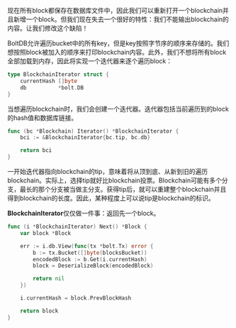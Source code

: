 现在所有block都保存在数据库文件中，因此我们可以重新打开一个blockchain并且新增一个block。但我们现在失去一个很好的特性：我们不能输出blockchain的内容。让我们修改这个缺陷！

BoltDB允许遍历bucket中的所有key，但是key按照字节序的顺序来存储的。我们想按照block被加入的顺序来打印blockchain内容。此外，我们不想将所有block全部加载到内存，因此将实现一个迭代器来逐个遍历block：

```go
type BlockchainIterator struct {
	currentHash []byte
	db          *bolt.DB
}
```

当想遍历blockchain时，我们会创建一个迭代器。迭代器包括当前遍历到的block的hash值和数据库链接。

```go
func (bc *Blockchain) Iterator() *BlockchainIterator {
	bci := &BlockchainIterator{bc.tip, bc.db}

	return bci
}
```

一开始迭代器指向blockchain的tip，意味着将从顶到底、从新到旧的遍历blockchain。实际上，选择tip就好比blockchain投票。Blockchain可能有多个分支，最长的那个分支被当做主分支。获得tip后，就可以重建整个blockchain并且得到blockchain的长度。因此，某种程度上可以说tip是blockchain的标识。

**BlockchainIterator**仅仅做一件事：返回先一个block。

```go
func (i *BlockchainIterator) Next() *Block {
	var block *Block

	err := i.db.View(func(tx *bolt.Tx) error {
		b := tx.Bucket([]byte(blocksBucket))
		encodedBlock := b.Get(i.currentHash)
		block = DeserializeBlock(encodedBlock)

		return nil
	})

	i.currentHash = block.PrevBlockHash

	return block
}
```



